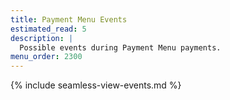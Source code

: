 ```yaml
---
title: Payment Menu Events
estimated_read: 5
description: |
  Possible events during Payment Menu payments.
menu_order: 2300
---
```


{% include seamless-view-events.md %}

